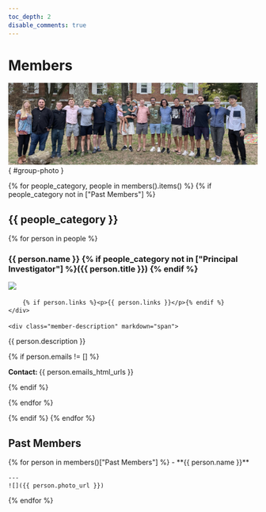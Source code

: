 ```yaml
---
toc_depth: 2
disable_comments: true
---
```


# Members

![](assets/images/group_photo_2.png){ #group-photo }

{% for people_category, people in members().items() %}
{% if people_category not in ["Past Members"] %}
## {{ people_category }}

{% for person in people %}

### {{ person.name }} {% if people_category not in ["Principal Investigator"] %}({{ person.title }}) {% endif %}

<div class="member-container">
    <div class="member-photo">
        <img src="../{{ person.photo_url }}">

        {% if person.links %}<p>{{ person.links }}</p>{% endif %}
    </div>

    <div class="member-description" markdown="span">
<p>{{ person.description }}</p>

{% if person.emails != [] %}
<p><strong>Contact: </strong>{{ person.emails_html_urls }}</p>
{% endif %}
    </div>
</div>

{% endfor %}

{% endif %}
{% endfor %}

## Past Members

<div class="past-member-grid grid" markdown>
{% for person in members()["Past Members"] %}
-  **{{ person.name }}**

    ---
    ![]({{ person.photo_url }})

{% endfor %}
</div>
